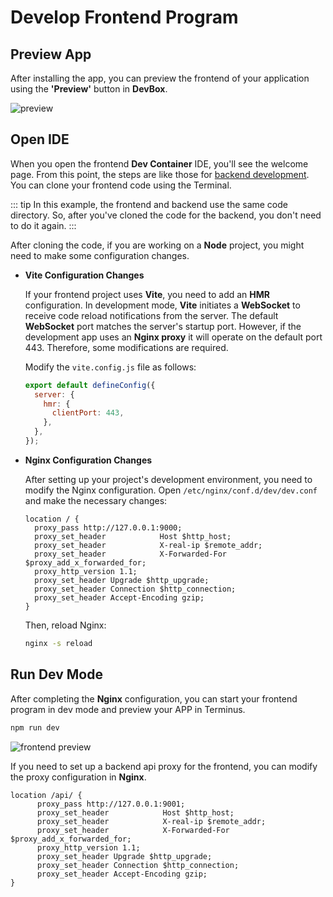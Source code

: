 # Develop Frontend Program

## Preview App

After installing the app, you can preview the frontend of your application using the **'Preview'** button in **DevBox**.

![preview](/images/developer/develop/tutorial/frontend/preview.jpg)

## Open IDE

When you open the frontend **Dev Container** IDE, you'll see the welcome page. From this point, the steps are like those for [backend development](backend.md). You can clone your frontend code using the Terminal.

::: tip
In this example, the frontend and backend use the same code directory. So, after you've cloned the code for the backend, you don't need to do it again.
:::

After cloning the code, if you are working on a **Node** project, you might need to make some configuration changes.

- **Vite Configuration Changes**

  If your frontend project uses **Vite**, you need to add an **HMR** configuration. In development mode, **Vite** initiates a **WebSocket** to receive code reload notifications from the server. The default **WebSocket** port matches the server's startup port. However, if the development app uses an **Nginx proxy** it will operate on the default port 443. Therefore, some modifications are required.
  
  Modify the `vite.config.js` file as follows:
  ```js
  export default defineConfig({
    server: {
      hmr: {
        clientPort: 443,
      },
    },
  });
  ```  
- **Nginx Configuration Changes**
  
  After setting up your project's development environment, you need to modify the Nginx configuration. Open `/etc/nginx/conf.d/dev/dev.conf` and make the necessary changes:
  ```nginx
  location / {
    proxy_pass http://127.0.0.1:9000;
    proxy_set_header            Host $http_host;
    proxy_set_header            X-real-ip $remote_addr;
    proxy_set_header            X-Forwarded-For $proxy_add_x_forwarded_for;
    proxy_http_version 1.1;
    proxy_set_header Upgrade $http_upgrade;
    proxy_set_header Connection $http_connection;
    proxy_set_header Accept-Encoding gzip;
  }
  ```

  Then, reload Nginx:
  ```sh
  nginx -s reload
  ```
## Run Dev Mode

After completing the **Nginx** configuration, you can start your frontend program in dev mode and preview your APP in Terminus.

```sh
npm run dev
```

![frontend preview](/images/developer/develop/tutorial/frontend/preview2.jpg)

If you need to set up a backend api proxy for the frontend, you can modify the proxy configuration in **Nginx**.

```nginx
location /api/ {
      proxy_pass http://127.0.0.1:9001;
      proxy_set_header            Host $http_host;
      proxy_set_header            X-real-ip $remote_addr;
      proxy_set_header            X-Forwarded-For $proxy_add_x_forwarded_for;
      proxy_http_version 1.1;
      proxy_set_header Upgrade $http_upgrade;
      proxy_set_header Connection $http_connection;
      proxy_set_header Accept-Encoding gzip;
}
```
